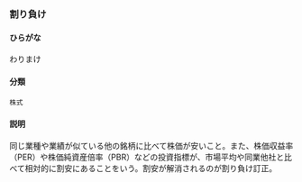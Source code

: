 <div style="display:none;">

## [あ行](securities-terms?id=あ行)
## [か行](securities-terms?id=か行)
## [さ行](securities-terms?id=さ行)
## [た行](securities-terms?id=た行)
## [な行](securities-terms?id=な行)
## [は行](securities-terms?id=は行)
## [ま行](securities-terms?id=ま行)
## [や行](securities-terms?id=や行)
## [ら行](securities-terms?id=ら行)
## [わ行](securities-terms?id=わ行)

</div>

### 割り負け

#### ひらがな

わりまけ

#### 分類

`株式`

#### 説明

同じ業種や業績が似ている他の銘柄に比べて株価が安いこと。また、株価収益率（PER）や株価純資産倍率（PBR）などの投資指標が、市場平均や同業他社と比べて相対的に割安にあることをいう。割安が解消されるのが割り負け訂正。

<div style="display:none;">

## [英数字・記号](securities-terms?id=英数字・記号)

</div>

